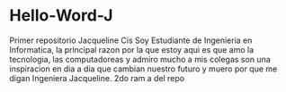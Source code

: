# Hello-Word-J
Primer repositorio Jacqueline Cis
Soy Estudiante de Ingenieria en Informatica, la principal razon por la que estoy aqui es que amo la tecnologia, las computadoreas y admiro mucho a mis colegas son una inspiracion en dia a dia que cambian nuestro futuro y muero por que me digan Ingeniera Jacqueline.
2do ram a del  repo
